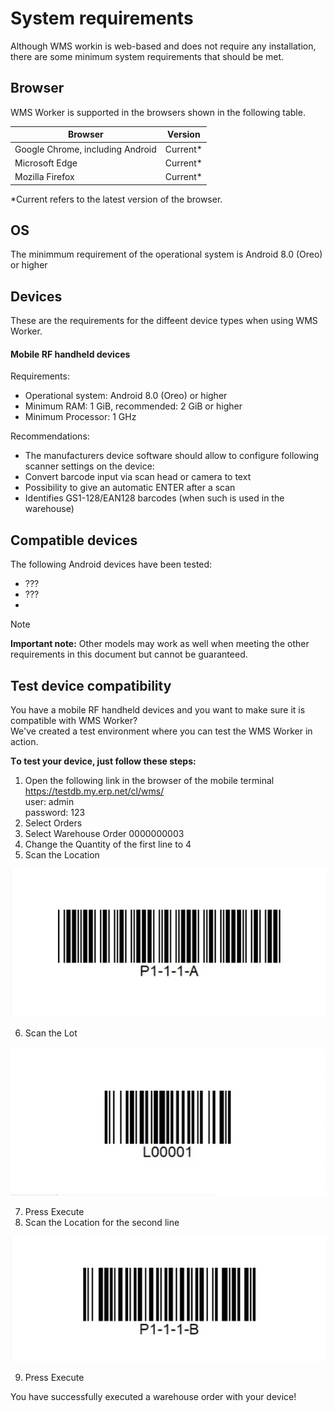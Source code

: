# System requirements

Although WMS workin is web-based and does not require any installation, there are some  minimum system requirements that should be met.

## Browser 

WMS Worker is supported in the browsers shown in the following table.

|Browser | Version|
| ---- | ----- |
| Google Chrome, including Android |	Current* |
| Microsoft Edge |	Current* |
| Mozilla Firefox |	Current* |

*Current refers to the latest version of the browser.

## OS

The minimmum requirement of the operational system is Android 8.0 (Oreo) or higher

## Devices
These are the requirements for the diffeent device types when using WMS Worker.

#### Mobile RF handheld devices ####
Requirements:
- Operational system: Android 8.0 (Oreo) or higher
-	Minimum RAM: 1 GiB, recommended: 2 GiB or higher
-	Minimum Processor: 1 GHz

Recommendations:
- The manufacturers device software should allow to configure following scanner settings on the device:
- Convert barcode input via scan head or camera to text
- Possibility to give an automatic ENTER after a scan
- Identifies GS1-128/EAN128 barcodes (when such is used in the warehouse)

## Compatible devices
The following Android devices have been tested:
- ???
- ???
- 

> [!NOTE]
> **Important note:** Other models may work as well when meeting the other requirements in this document but cannot be guaranteed.



## Test device compatibility

You have a mobile RF handheld devices and you want to make sure it is compatible with  WMS Worker?
<br/>We've created a test environment where you can test the WMS Worker in action.

**Тo test your device, just follow these steps:**
1. Open the following link in the browser of the mobile terminal https://testdb.my.erp.net/cl/wms/ 
<br/> user: admin
<br/> password: 123
2. Select Orders 
3. Select Warehouse Order 0000000003 
4. Change the Quantity of the first line to 4
5. Scan the Location

![Location](pictures/location.png)

6. Scan the Lot

![Lot](pictures/lot.png)

7. Press Execute
8. Scan the Location for the second line

![Location2](pictures/location2.png)

9. Press Execute

You have successfully executed a warehouse order with your device!

